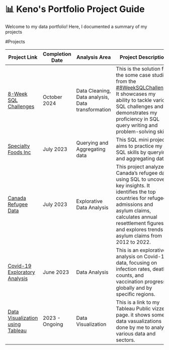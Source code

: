 # 📊 Keno's Portfolio Project Guide

Welcome to my data portfolio! Here, I documented a summary of my projects

#Projects 

| Project Link | Completion Date | Analysis Area | Project Description |
| ---|---|---|---|
| [8-Week SQL Challenges](https://github.com/osimakeno/8-Weeks-SQL-Challenge) | October 2024 | Data Cleaning, Data analysis, Data transformation | This is the solution for the some case studies from the [#8WeekSQLChallenge](https://8weeksqlchallenge.com). It showcases my ability to tackle various SQL challenges and demonstrates my proficiency in SQL query writing and problem-solving skills. |
| [Specialty Foods Inc](https://github.com/osimakeno/SpecialtyFoods/blob/main/SpecialtyFoodsExporing.ipynb) | July 2023 | Querying and Aggregating data |  This SQL mini project aims to practice my SQL skills by querying and aggregating data.|
|[Canada Refugee Data](https://github.com/osimakeno/RefugeeData/blob/main/Refugee.sql) | July 2023 | Explorative Data Analysis | This project analyzes Canada’s refugee data using SQL to uncover key insights. It identifies the top countries for refugee admissions and asylum claims, calculates annual resettlement figures, and explores trends in asylum claims from 2012 to 2022.|
| [Covid-19 Exploratory Analysis](https://github.com/osimakeno/CovidData) | June 2023 | Data Analysis | This is an explorative analysis on Covid-19 data, focusing on infection rates, death counts, and vaccination progress globally and by specific regions. |
| [Data Visualization using Tableau](https://public.tableau.com/app/profile/keno.osima/vizzes) | 2023 - Ongoing | Data Visualization | This is a link to my Tableau Public vizzes page. it shows some data vasualizations done by me to analyse various data and sectors.| 
